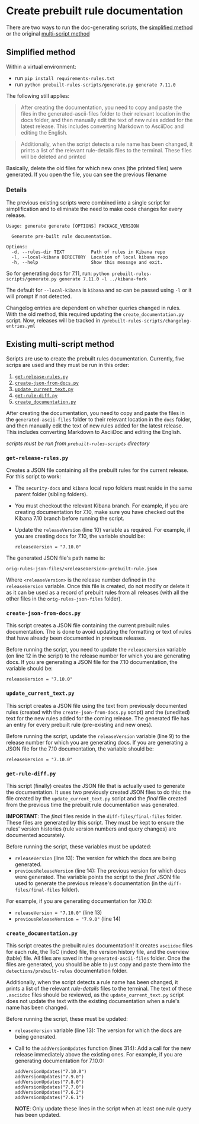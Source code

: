 # Create prebuilt rule documentation

There are two ways to run the doc-generating scripts, the [simplified method](#simplified-method) or the original
[multi-script method](#existing-multi-script-method)

## Simplified method

Within a virtual environment: 
   * run `pip install requirements-rules.txt`
   * run `python prebuilt-rules-scripts/generate.py generate 7.11.0`

The following still applies:

> After creating the documentation, you need to copy and paste the files in the generated-ascii-files folder to their 
> relevant location in the docs folder, and then manually edit the text of new rules added for the latest release. 
> This includes converting Markdown to AsciiDoc and editing the English.


> Additionally, when the script detects a rule name has been changed, it prints a list of the relevant rule-details 
> files to the terminal. These files will be deleted and printed

Basically, delete the old files for which new ones (the printed files) were generated. If you open the file, you can
see the previous filename


### Details
The previous existing scripts were combined into a single script for simplification and to eliminate the need to make
code changes for every release.

```console
Usage: generate generate [OPTIONS] PACKAGE_VERSION

  Generate pre-built rule documentation.

Options:
  -d, --rules-dir TEXT          Path of rules in Kibana repo
  -l, --local-kibana DIRECTORY  Location of local kibana repo
  -h, --help                    Show this message and exit.
```

So for generating docs for 7.11, run: `python prebuilt-rules-scripts/generate.py generate 7.11.0 -l ../kibana-fork`

The default for `--local-kibana` is `kibana` and so can be passed using `-l` or it will prompt if not detected.

Changelog entries are dependent on whether queries changed in rules. With the old method, this required updating the
`create_documentation.py` script. Now, releases will be tracked in `/prebuilt-rules-scripts/changelog-entries.yml`

## Existing multi-script method

Scripts are use to create the prebuilt rules documentation. Currently, five
scrips are used and they must be run in this order:

1. [`get-release-rules.py`](#get-release-rulespy)
2. [`create-json-from-docs.py`](#create-json-from-docspy)
3. [`update_current_text.py`](#update_current_textpy)
4. [`get-rule-diff.py`](#get-rule-diffpy)
5. [`create_documentation.py`](#create_documentationpy)

After creating the documentation, you need to copy and paste the files in the
`generated-ascii-files` folder to their relevant location in the `docs` folder,
and then manually edit the text of new rules added for the latest release. This
includes converting Markdown to AsciiDoc and editing the English.

*scripts must be run from `prebuilt-rules-scripts` directory*

### `get-release-rules.py`

Creates a JSON file containing all the prebuilt rules for the current release.
For this script to work:

* The `security-docs` and `kibana` local repo folders must reside in the same
  parent folder (sibling folders).
* You must checkout the relevant Kibana branch. For example, if you are
  creating documentation for 7.10, make sure you have checked out the Kibana
  7.10 branch before running the script.
* Update the `releaseVersion` (line 10) variable as required. For example, if
  you are creating docs for 7.10, the variable should be:

   `releaseVersion = "7.10.0"`

The generated JSON file's path name is:

`orig-rules-json-files/<releaseVersion>-prebuilt-rule.json`

Where `<releaseVersion>` is the release number defined in the `releaseVersion`
variable. Once this file is created, do not modify or delete it as it can be
used as a record of prebuilt rules from all releases (with all the other files
in the `orig-rules-json-files` folder).

### `create-json-from-docs.py`

This script creates a JSON file containing the current prebuilt rules
documentation. The is done to avoid updating the formatting or text of rules
that have already been documented in previous releases.

Before running the script, you need to update the `releaseVersion` variable (on
line 12 in the script) to the release number for which you are generating
docs. If you are generating a JSON file for the 7.10 documentation, the
variable should be:

`releaseVersion = "7.10.0"`

### `update_current_text.py`

This script creates a JSON file using the text from previously documented rules
(created with the `create-json-from-docs.py` script) and the (unedited) text for
the new rules added for the coming release. The generated file has an entry for
every prebuilt rule (pre-existing and new ones).

Before running the script, update the `releaseVersion` variable (line 9) to the
release number for which you are generating docs. If you are generating a JSON
file for the 7.10 documentation, the variable should be:

`releaseVersion = "7.10.0"`


### `get-rule-diff.py`

This script (finally) creates the JSON file that is actually used to generate the
documentation. It uses two previously created JSON files to do this: the file
created by the `update_current_text.py` script and the _final_ file created from
the previous time the prebuilt rule documentation was generated.

**IMPORTANT**: The _final_ files reside in the `diff-files/final-files` folder.
These files are generated by this script. They must be kept to ensure the rules'
version histories (rule version numbers and query changes) are documented
accurately. 

Before running the script, these variables must be updated: 

* `releaseVersion` (line 13): The version for which the docs are being generated.
* `previousReleaseVersion` (line 14): The previous version for which docs were
  generated. The variable points the script to the _final_ JSON file used to
  generate the previous release's documentation (in the `diff-files/final-files`
  folder).

For example, if you are generating documentation for 7.10.0:

* `releaseVersion = "7.10.0"` (line 13)
* `previousReleaseVersion = "7.9.0"` (line 14)

### `create_documentation.py`

This script creates the prebuilt rules documentation! It creates `asciidoc`
files for each rule, the ToC (index) file, the version history file, and the
overview (table) file. All files are saved in the `generated-ascii-files`
folder. Once the files are generated, you should be able to just copy and paste
them into the `detections/prebuilt-rules` documentation folder.

Additionally, when the script detects a rule name has been changed, it prints a
list of the relevant _rule-details_ files to the terminal. The text of these
`.asciidoc` files should be reviewed, as the `update_current_text.py` script
does not update the text with the existing documentation when a rule's name has
been changed.

Before running the script, these must be updated:

* `releaseVersion` variable (line 13): The version for which the docs are being
  generated.
* Call to the `addVersionUpdates` function (lines 314): Add a call for the
  new release immediately above the existing ones. For example, if you are
  generating documentation for 7.10.0:

  ```
  addVersionUpdates("7.10.0")
  addVersionUpdates("7.9.0")
  addVersionUpdates("7.8.0")
  addVersionUpdates("7.7.0")
  addVersionUpdates("7.6.2")
  addVersionUpdates("7.6.1")
  ```

  **NOTE**: Only update these lines in the script when at least one rule query
  has been updated.

